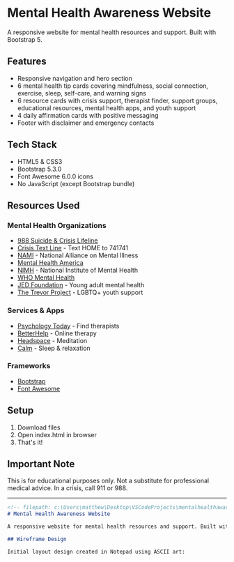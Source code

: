 # Mental Health Awareness Website

A responsive website for mental health resources and support. Built with Bootstrap 5.

## Features

- Responsive navigation and hero section
- 6 mental health tip cards covering mindfulness, social connection, exercise, sleep, self-care, and warning signs
- 6 resource cards with crisis support, therapist finder, support groups, educational resources, mental health apps, and youth support
- 4 daily affirmation cards with positive messaging
- Footer with disclaimer and emergency contacts

## Tech Stack

- HTML5 & CSS3
- Bootstrap 5.3.0
- Font Awesome 6.0.0 icons
- No JavaScript (except Bootstrap bundle)

## Resources Used

### Mental Health Organizations
- [988 Suicide & Crisis Lifeline](https://suicidepreventionlifeline.org/)
- [Crisis Text Line](https://www.crisistextline.org/) - Text HOME to 741741
- [NAMI](https://www.nami.org/) - National Alliance on Mental Illness
- [Mental Health America](https://www.mhanational.org/)
- [NIMH](https://www.nimh.nih.gov/) - National Institute of Mental Health
- [WHO Mental Health](https://www.who.int/health-topics/mental-disorders)
- [JED Foundation](https://www.jedfoundation.org/) - Young adult mental health
- [The Trevor Project](https://www.thetrevorproject.org/) - LGBTQ+ youth support

### Services & Apps
- [Psychology Today](https://www.psychologytoday.com/) - Find therapists
- [BetterHelp](https://www.betterhelp.com/) - Online therapy
- [Headspace](https://www.headspace.com/) - Meditation
- [Calm](https://www.calm.com/) - Sleep & relaxation

### Frameworks
- [Bootstrap](https://getbootstrap.com/)
- [Font Awesome](https://fontawesome.com/)

## Setup

1. Download files
2. Open index.html in browser
3. That's it!

## Important Note

This is for educational purposes only. Not a substitute for professional medical advice. In a crisis, call 911 or 988.

---

```markdown
<!-- filepath: c:\Users\matthew\Desktop\VSCodeProjects\mentalhealthawareness\README.md -->
# Mental Health Awareness Website

A responsive website for mental health resources and support. Built with Bootstrap 5.

## Wireframe Design

Initial layout design created in Notepad using ASCII art:

